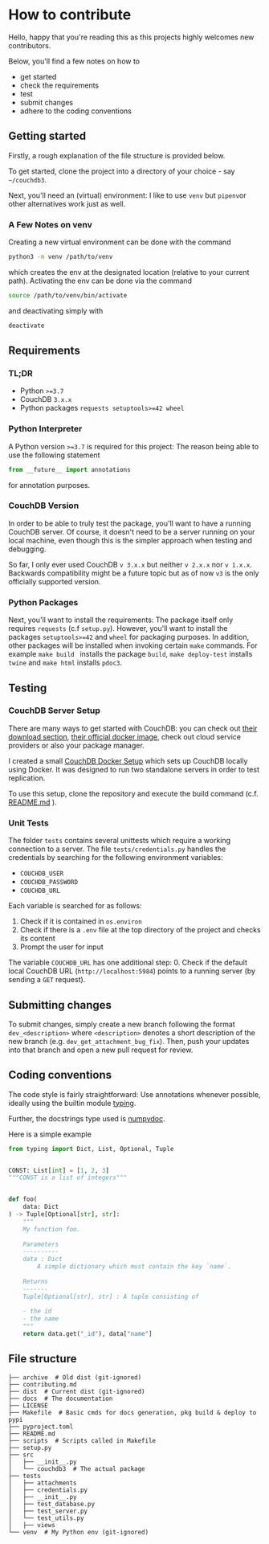 # How to contribute

Hello, happy that you're reading this as this projects highly welcomes new contributors.

Below, you'll find a few notes on how to

 - get started
 - check the requirements
 - test
 - submit changes
 - adhere to the coding conventions


## Getting started
Firstly, a rough explanation of the file structure is provided below.

To get started, clone the project into a directory of your choice - say `~/couchdb3`.

Next, you'll need an (virtual) environment: I like to use `venv` but `pipenv`or other alternatives work just as well.

### A Few Notes on venv
Creating a new virtual environment can be done with the command 
```bash
python3 -m venv /path/to/venv
```
which creates the env at the designated location (relative to your current path).
Activating the env can be done via the command
```bash
source /path/to/venv/bin/activate
```
and deactivating simply with
```bash
deactivate
```

## Requirements

### TL;DR

- Python `>=3.7`
- CouchDB `3.x.x`
- Python packages `requests setuptools>=42 wheel`

### Python Interpreter
A Python version `>=3.7` is required for this project: 
The reason being able to use the following statement
```python
from __future__ import annotations
```
for annotation purposes.

### CouchDB Version
In order to be able to truly test the package, you'll want to have a running CouchDB server.
Of course, it doesn't need to be a server running on your local machine, even though this is the simpler approach when 
testing and debugging.

So far, I only ever used CouchDB `v 3.x.x` but neither `v 2.x.x` nor `v 1.x.x`.
Backwards compatibility might be a future topic but as of now `v3` is the only officially supported version.


### Python Packages
Next, you'll want to install the requirements:
The package itself only requires `requests` (c.f `setup.py`).
However, you'll want to install the packages `setuptools>=42` and `wheel` for packaging purposes.
In addition, other packages will be installed when invoking certain `make` commands.
For example `make build ` installs the package `build`,
`make deploy-test` installs `twine`
and `make html` installs `pdoc3`.


## Testing


### CouchDB Server Setup

There are many ways to get started with CouchDB: you can check out 
[their download section](http://couchdb.apache.org/#download), 
[their official docker image](https://hub.docker.com/_/couchdb),
check out cloud service providers or also your package manager.

I created a small [CouchDB Docker Setup](https://github.com/n-vlahovic/couchdb-docker-setup) 
which sets up CouchDB locally using Docker. It was designed to run two standalone servers in order to test replication.

To use this setup, clone the repository and execute the build command 
(c.f. [README.md](https://github.com/n-vlahovic/couchdb-docker-setup/blob/master/README.md) ).

### Unit Tests

The folder `tests` contains several unittests which require a working connection to a server. 
The file `tests/credentials.py` handles the credentials by searching for the following environment variables:
- `COUCHDB_USER`
- `COUCHDB_PASSWORD`
- `COUCHDB_URL`

Each variable is searched for as follows:
1. Check if it is contained in `os.environ`
2. Check if there is a `.env` file at the top directory of the project and checks its content
3. Prompt the user for input

The variable `COUCHDB_URL` has one additional step:
0. Check if the default local CouchDB URL (`http://localhost:5984`) points to a running server (by sending a `GET` 
request).


## Submitting changes
To submit changes, simply create a new branch following the format `dev_<description>` 
where `<description>` denotes a short description of the new branch (e.g. `dev_get_attachment_bug_fix`).
Then, push your updates into that branch and open a new pull request for review.

## Coding conventions
The code style is fairly straightforward:
Use annotations whenever possible, ideally using the builtin module 
[typing](https://docs.python.org/3/library/typing.html).

Further, the docstrings type used is [numpydoc](https://numpydoc.readthedocs.io/en/latest/format.html).

Here is a simple example
```python
from typing import Dict, List, Optional, Tuple


CONST: List[int] = [1, 2, 3]
"""CONST is a list of integers"""


def foo(
    data: Dict
) -> Tuple[Optional[str], str]:
    """
    My function foo.
    
    Parameters
    ----------
    data : Dict
        A simple dictionary which must contain the key `name`.
    
    Returns
    -------
    Tuple[Optional[str], str] : A tuple consisting of 
    
    - the id
    - the name
    """
    return data.get("_id"), data["name"]

```

## File structure
```
├── archive  # Old dist (git-ignored)
├── contributing.md
├── dist  # Current dist (git-ignored)
├── docs  # The documentation
├── LICENSE
├── Makefile  # Basic cmds for docs generation, pkg build & deploy to pypi
├── pyproject.toml
├── README.md
├── scripts  # Scripts called in Makefile
├── setup.py
├── src
│   ├── __init__.py
│   └── couchdb3  # The actual package
├── tests
│   ├── attachments
│   ├── credentials.py
│   ├── __init__.py
│   ├── test_database.py
│   ├── test_server.py
│   └── test_utils.py
│   ├── views
└── venv  # My Python env (git-ignored)
```


